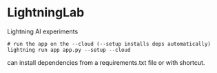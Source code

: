 # LightningLab

Lightning AI experiments

```
# run the app on the --cloud (--setup installs deps automatically)
lightning run app app.py --setup --cloud
```

can install dependencies from a requirements.txt file or with shortcut.